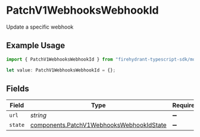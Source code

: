 # PatchV1WebhooksWebhookId

Update a specific webhook

## Example Usage

```typescript
import { PatchV1WebhooksWebhookId } from "firehydrant-typescript-sdk/models/components";

let value: PatchV1WebhooksWebhookId = {};
```

## Fields

| Field                                                                                                | Type                                                                                                 | Required                                                                                             | Description                                                                                          |
| ---------------------------------------------------------------------------------------------------- | ---------------------------------------------------------------------------------------------------- | ---------------------------------------------------------------------------------------------------- | ---------------------------------------------------------------------------------------------------- |
| `url`                                                                                                | *string*                                                                                             | :heavy_minus_sign:                                                                                   | N/A                                                                                                  |
| `state`                                                                                              | [components.PatchV1WebhooksWebhookIdState](../../models/components/patchv1webhookswebhookidstate.md) | :heavy_minus_sign:                                                                                   | N/A                                                                                                  |